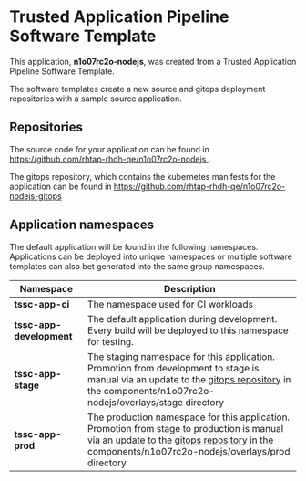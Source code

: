 # Trusted Application Pipeline Software Template

This application, **n1o07rc2o-nodejs**, was created from a Trusted Application Pipeline Software Template.

The software templates create a new source and gitops deployment repositories with a sample source application. 

## Repositories

The source code for your application can be found in [https://github.com/rhtap-rhdh-qe/n1o07rc2o-nodejs ](https://github.com/rhtap-rhdh-qe/n1o07rc2o-nodejs ).
 
The gitops repository, which contains the kubernetes manifests for the application can be found in 
[https://github.com/rhtap-rhdh-qe/n1o07rc2o-nodejs-gitops ](https://github.com/rhtap-rhdh-qe/n1o07rc2o-nodejs-gitops ) 

## Application namespaces 

The default application will be found in the following namespaces. Applications can be deployed into unique namespaces or multiple software templates can also bet generated into the same group namespaces.  

|  Namespace   |  Description   |  
| -------- | -------- |
| **tssc-app-ci** | The namespace used for CI workloads |
| **tssc-app-development** | The default application during development. Every build will be deployed to this namespace for testing. |
| **tssc-app-stage** | The staging namespace for this application. Promotion from development to stage is manual via an update to the [gitops repository](https://github.com/rhtap-rhdh-qe/n1o07rc2o-nodejs-gitops ) in the components/n1o07rc2o-nodejs/overlays/stage directory |
| **tssc-app-prod** | The production namespace for this application. Promotion from stage to production is manual via an update to the [gitops repository](https://github.com/rhtap-rhdh-qe/n1o07rc2o-nodejs-gitops ) in the components/n1o07rc2o-nodejs/overlays/prod directory |